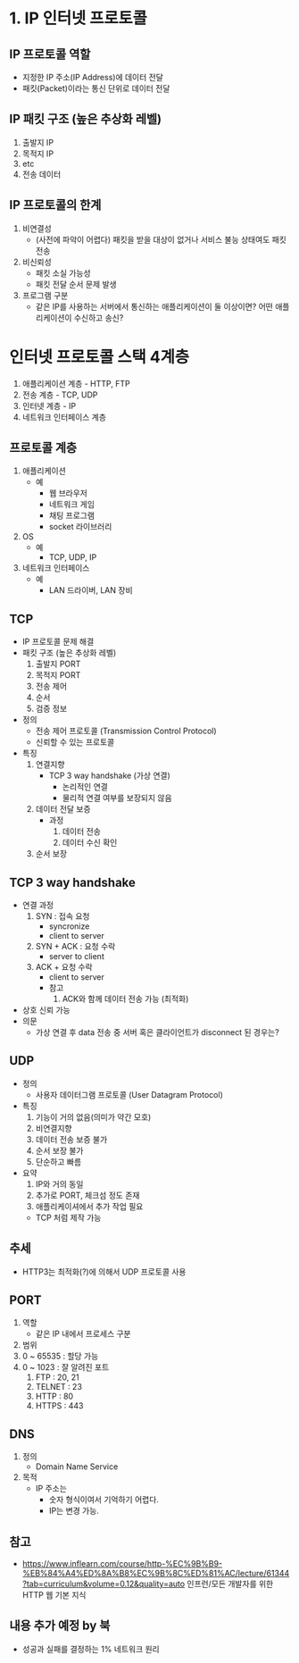 # 1. IP 인터넷 프로토콜

## IP 프로토콜 역할
 - 지정한 IP 주소(IP Address)에 데이터 전달
 - 패킷(Packet)이라는 통신 단위로 데이터 전달

## IP 패킷 구조 (높은 추상화 레벨)
 1. 출발지 IP
 2. 목적지 IP
 3. etc
 4. 전송 데이터

## IP 프로토콜의 한계
 1. 비연결성
     - (사전에 파악이 어렵다) 패킷을 받을 대상이 없거나 서비스 불능 상태여도 패킷 전송 
 2. 비신뢰성
     - 패킷 소실 가능성
     - 패킷 전달 순서 문제 발생
 3. 프로그램 구분
     - 같은 IP를 사용하는 서버에서 통신하는 애플리케이션이 둘 이상이면? 어떤 애플리케이션이 수신하고 송신?

# 인터넷 프로토콜 스택 4계층
 1. 애플리케이션 계층 - HTTP, FTP
 2. 전송 계층 - TCP, UDP
 3. 인터넷 계층 - IP
 4. 네트워크 인터페이스 계층

## 프로토콜 계층
 1. 애플리케이션
      - 예
          - 웹 브라우저
          - 네트워크 게임
          - 채팅 프로그램
          - socket 라이브러리
  2. OS
      - 예
           - TCP, UDP, IP
  3. 네트워크 인터페이스
      - 예
           - LAN 드라이버, LAN 장비

## TCP
 - IP 프로토콜 문제 해결
 - 패킷 구조 (높은 추상화 레벨)
     1. 출발지 PORT
     2. 목적지 PORT
     3. 전송 제어
     4. 순서
     5. 검증 정보
 - 정의
   - 전송 제어 프로토콜 (Transmission Control Protocol)
   - 신뢰할 수 있는 프로토콜
 - 특징
    1. 연결지향
         - TCP 3 way handshake (가상 연결)
           - 논리적인 연결
           - 물리적 연결 여부를 보장되지 않음 
    2. 데이터 전달 보증
         -  과정
             1. 데이터 전송
             2. 데이터 수신 확인
    3. 순서 보장
    
## TCP 3 way handshake
 - 연결 과정
    1. SYN : 접속 요청
        - syncronize
        - client to server
    2. SYN + ACK : 요청 수락
        - server to client
    3. ACK + 요청 수락
        - client to server
        - 참고
          1. ACK와 함께 데이터 전송 가능 (최적화)
 - 상호 신뢰 가능 
 - 의문
     - 가상 연결 후 data 전송 중 서버 혹은 클라이언트가 disconnect 된 경우는?
  
 ## UDP
  - 정의 
    - 사용자 데이터그램 프로토콜 (User Datagram Protocol)
  - 특징
    1. 기능이 거의 없음(의미가 약간 모호)
    2. 비연결지향
    3. 데이터 전송 보증 불가
    4. 순서 보장 불가
    5. 단순하고 빠름  
  - 요약
    1. IP와 거의 동일
    2. 추가로 PORT, 체크섬 정도 존재
    3. 애플리케이셔에서 추가 작업 필요
      - TCP 처럼 제작 가능

## 추세 
  - HTTP3는 최적화(?)에 의해서 UDP 프로토콜 사용

## PORT
 1. 역할
     - 같은 IP 내에서 프로세스 구분
 2. 범위
  1. 0 ~ 65535 : 할당 가능
  2. 0 ~ 1023 : 잘 알려진 포트
       1. FTP : 20, 21
       2. TELNET : 23
       3. HTTP : 80
       4. HTTPS : 443

## DNS
 1. 정의
     - Domain Name Service
 2. 목적
      - IP 주소는
          - 숫자 형식이여서 기억하기 어렵다.
          - IP는 변경 가능.

## 참고
 - https://www.inflearn.com/course/http-%EC%9B%B9-%EB%84%A4%ED%8A%B8%EC%9B%8C%ED%81%AC/lecture/61344?tab=curriculum&volume=0.12&quality=auto 인프런/모든 개발자를 위한 HTTP 웹 기본 지식

## 내용 추가 예정 by 북
 - 성공과 실패를 결정하는 1% 네트워크 원리